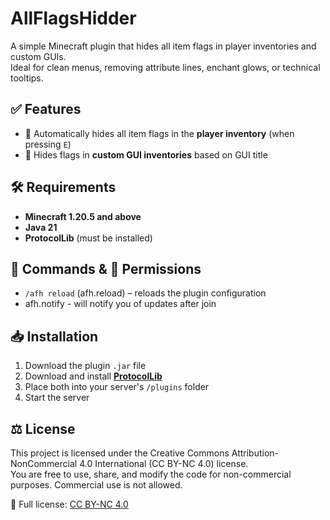 # AllFlagsHidder

A simple Minecraft plugin that hides all item flags in player inventories and custom GUIs.  
Ideal for clean menus, removing attribute lines, enchant glows, or technical tooltips.


## ✅ Features

- 🧍 Automatically hides all item flags in the **player inventory** (when pressing `E`)
- 🧭 Hides flags in **custom GUI inventories** based on GUI title


## 🛠 Requirements

- **Minecraft 1.20.5 and above**
- **Java 21**
- **ProtocolLib** (must be installed)


## 💬 Commands & 🔐 Permissions

- `/afh reload` (afh.reload) – reloads the plugin configuration
- afh.notify - will notify you of updates after join


## 📥 Installation

1. Download the plugin `.jar` file
2. Download and install **[ProtocolLib](https://www.spigotmc.org/resources/1997/)**
3. Place both into your server's `/plugins` folder
4. Start the server


## ⚖️ License

This project is licensed under the Creative Commons Attribution-NonCommercial 4.0 International (CC BY-NC 4.0) license.  
You are free to use, share, and modify the code for non-commercial purposes. Commercial use is not allowed.

🔗 Full license: [CC BY-NC 4.0](https://creativecommons.org/licenses/by-nc/4.0/)
